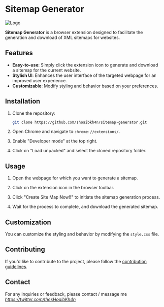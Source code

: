 # Sitemap Generator

![Logo](/icon.png.png)

**Sitemap Generator** is a browser extension designed to facilitate the generation and download of XML sitemaps for websites.

## Features

- **Easy-to-use**: Simply click the extension icon to generate and download a sitemap for the current website.
- **Stylish UI**: Enhances the user interface of the targeted webpage for an improved user experience.
- **Customizable**: Modify styling and behavior based on your preferences.

## Installation

1. Clone the repository:

   ```bash
   git clone https://github.com/shoaibkh4n/sitemap-generator.git
   ```

2. Open Chrome and navigate to `chrome://extensions/`.

3. Enable "Developer mode" at the top right.

4. Click on "Load unpacked" and select the cloned repository folder.

## Usage

1. Open the webpage for which you want to generate a sitemap.

2. Click on the extension icon in the browser toolbar.

3. Click "Create Site Map Now!!" to initiate the sitemap generation process.

4. Wait for the process to complete, and download the generated sitemap.

## Customization

You can customize the styling and behavior by modifying the `style.css` file.

## Contributing

If you'd like to contribute to the project, please follow the [contribution guidelines](/CONTRIBUTE.md).

## Contact

For any inquiries or feedback, please contact / message me _https://twitter.com/thesHoaibKh4n_
